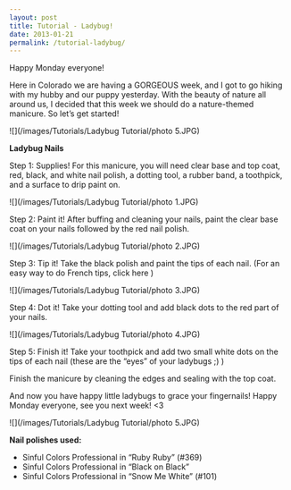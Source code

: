 ```yaml
---
layout: post
title: Tutorial - Ladybug!
date: 2013-01-21
permalink: /tutorial-ladybug/
---
```


Happy Monday everyone!

Here in Colorado we are having a GORGEOUS week, and I got to go hiking with my hubby and our puppy yesterday. With the beauty of nature all around us, I decided that this week we should do a nature-themed manicure. So let’s get started!

![](/images/Tutorials/Ladybug Tutorial/photo 5.JPG)

**Ladybug Nails**

Step 1: Supplies! For this manicure, you will need clear base and top coat, red, black, and white nail polish, a dotting tool, a rubber band, a toothpick, and a surface to drip paint on.

![](/images/Tutorials/Ladybug Tutorial/photo 1.JPG)

Step 2: Paint it! After buffing and cleaning your nails, paint the clear base coat on your nails followed by the red nail polish.

![](/images/Tutorials/Ladybug Tutorial/photo 2.JPG)

Step 3: Tip it! Take the black polish and paint the tips of each nail. (For an easy way to do French tips, click here )

![](/images/Tutorials/Ladybug Tutorial/photo 3.JPG)

Step 4: Dot it! Take your dotting tool and add black dots to the red part of your nails.

![](/images/Tutorials/Ladybug Tutorial/photo 4.JPG)

Step 5: Finish it! Take your toothpick and add two small white dots on the tips of each nail (these are the “eyes” of your ladybugs ;) )

Finish the manicure by cleaning the edges and sealing with the top coat.

And now you have happy little ladybugs to grace your fingernails! Happy Monday everyone, see you next week! <3

![](/images/Tutorials/Ladybug Tutorial/photo 5.JPG)

**Nail polishes used:**

- Sinful Colors Professional in “Ruby Ruby” (#369)
- Sinful Colors Professional in “Black on Black”
- Sinful Colors Professional in “Snow Me White” (#101)